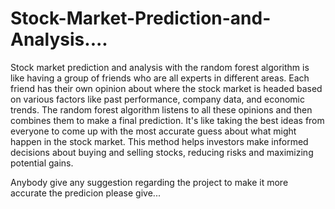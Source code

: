 # Stock-Market-Prediction-and-Analysis....

Stock market prediction and analysis with the random forest algorithm is like having a group of friends who are all experts in different areas. Each friend has their own opinion about where the stock market is headed based on various factors like past performance, company data, and economic trends. The random forest algorithm listens to all these opinions and then combines them to make a final prediction. It's like taking the best ideas from everyone to come up with the most accurate guess about what might happen in the stock market. This method helps investors make informed decisions about buying and selling stocks, reducing risks and maximizing potential gains.






Anybody give any suggestion regarding the project to make it more accurate the predicion please give...
